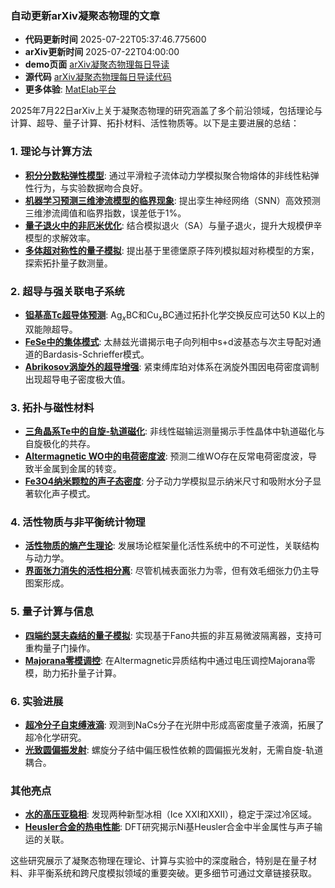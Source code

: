 ### 自动更新arXiv凝聚态物理的文章
  - **代码更新时间** 2025-07-22T05:37:46.775600
  - **arXiv更新时间** 2025-07-22T04:00:00
  - **demo页面** [arXiv凝聚态物理每日导读](https://iopwsy.github.io/arXiv_cond-mat/)
  - **源代码** [arXiv凝聚态物理每日导读代码](https://github.com/iopwsy/arXiv_cond-mat/)
  - **更多体验**: [MatElab平台](https://in.iphy.ac.cn/eln/#/recday)

2025年7月22日arXiv上关于凝聚态物理的研究涵盖了多个前沿领域，包括理论与计算、超导、量子计算、拓扑材料、活性物质等。以下是主要进展的总结：

### 1. **理论与计算方法**
- **[积分分数粘弹性模型](https://arxiv.org/abs/2507.14149)**: 通过平滑粒子流体动力学模拟聚合物熔体的非线性粘弹性行为，与实验数据吻合良好。  
- **[机器学习预测三维渗流模型的临界现象](https://arxiv.org/abs/2507.14159)**: 提出孪生神经网络（SNN）高效预测三维渗流阈值和临界指数，误差低于1%。  
- **[量子退火中的非厄米优化](https://arxiv.org/abs/2507.15544)**: 结合模拟退火（SA）与量子退火，提升大规模伊辛模型的求解效率。  
- **[多体超对称性的量子模拟](https://arxiv.org/abs/2405.21073)**: 提出基于里德堡原子阵列模拟超对称模型的方案，探索拓扑量子数测量。

### 2. **超导与强关联电子系统**
- **[钽基高Tc超导体预测](https://arxiv.org/abs/2507.14281)**: Ag$_x$BC和Cu$_x$BC通过拓扑化学交换反应可达50 K以上的双能隙超导。  
- **[FeSe中的集体模式](https://arxiv.org/abs/2507.14466)**: 太赫兹光谱揭示电子向列相中s+d波基态与次主导配对通道的Bardasis-Schrieffer模式。  
- **[Abrikosov涡旋外的超导增强](https://arxiv.org/abs/2507.09849)**: 紧束缚库珀对体系在涡旋外围因电荷密度调制出现超导电子密度极大值。  

### 3. **拓扑与磁性材料**
- **[三角晶系Te中的自旋-轨道磁化](https://arxiv.org/abs/2507.14292)**: 非线性磁输运测量揭示手性晶体中轨道磁化与自旋极化的共存。  
- **[Altermagnetic WO中的电荷密度波](https://arxiv.org/abs/2507.15429)**: 预测二维WO存在反常电荷密度波，导致半金属到金属的转变。  
- **[Fe3O4纳米颗粒的声子态密度](https://arxiv.org/abs/2507.14416)**: 分子动力学模拟显示纳米尺寸和吸附水分子显著软化声子模式。

### 4. **活性物质与非平衡统计物理**
- **[活性物质的熵产生理论](https://arxiv.org/abs/2507.15131)**: 发展场论框架量化活性系统中的不可逆性，关联结构与动力学。  
- **[界面张力消失的活性相分离](https://arxiv.org/abs/2507.15030)**: 尽管机械表面张力为零，但有效毛细张力仍主导图案形成。  

### 5. **量子计算与信息**
- **[四端约瑟夫森结的量子模拟](https://arxiv.org/abs/2506.19751)**: 实现基于Fano共振的非互易微波隔离器，支持可重构量子门操作。  
- **[Majorana零模调控](https://arxiv.org/abs/2507.00119)**: 在Altermagnetic异质结构中通过电压调控Majorana零模，助力拓扑量子计算。

### 6. **实验进展**
- **[超冷分子自束缚液滴](https://arxiv.org/abs/2507.15208)**: 观测到NaCs分子在光阱中形成高密度量子液滴，拓展了超冷化学研究。  
- **[光致圆偏振发射](https://arxiv.org/abs/2507.14364)**: 螺旋分子结中偏压极性依赖的圆偏振光发射，无需自旋-轨道耦合。  

### 其他亮点
- **[水的高压亚稳相](https://arxiv.org/abs/2507.14415)**: 发现两种新型冰相（Ice XXI和XXII），稳定于深过冷区域。  
- **[Heusler合金的热电性能](https://arxiv.org/abs/2507.15180)**: DFT研究揭示Ni基Heusler合金中半金属性与声子输运的关联。  

这些研究展示了凝聚态物理在理论、计算与实验中的深度融合，特别是在量子材料、非平衡系统和跨尺度模拟领域的重要突破。更多细节可通过文章链接获取。